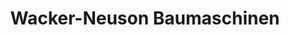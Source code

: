 ---
title: "Wacker-Neuson Baumaschinen"
url: /schwuelper/wacker-neuson-baumaschinen/
shop: Autohaus
---